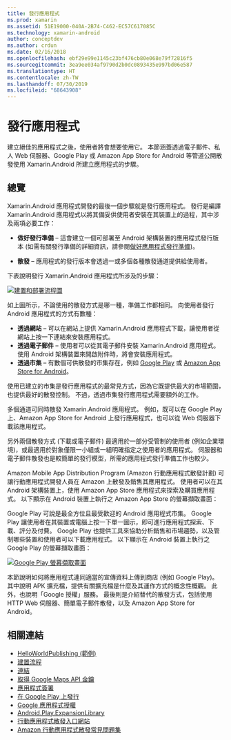 ```yaml
---
title: 發行應用程式
ms.prod: xamarin
ms.assetid: 51E19000-040A-2B74-C462-EC57C617085C
ms.technology: xamarin-android
author: conceptdev
ms.author: crdun
ms.date: 02/16/2018
ms.openlocfilehash: ebf29e99e1145c23bf476cb80e068e79f72816f5
ms.sourcegitcommit: 3ea9ee034af9790d2b0dc0893435e997bd06e587
ms.translationtype: HT
ms.contentlocale: zh-TW
ms.lasthandoff: 07/30/2019
ms.locfileid: "68643908"
---
```

# <a name="publishing-an-application"></a>發行應用程式

建立絕佳的應用程式之後，使用者將會想要使用它。 本節涵蓋透過電子郵件、私人 Web 伺服器、Google Play 或 Amazon App Store for Android 等管道公開散發使用 Xamarin.Android 所建立應用程式的步驟。


## <a name="overview"></a>總覽

Xamarin.Android 應用程式開發的最後一個步驟就是發行應用程式。 發行是編譯 Xamarin.Android 應用程式以將其備妥供使用者安裝在其裝置上的過程，其中涉及兩項必要工作：

-   **做好發行準備** &ndash; 這會建立一個可部署至 Android 架構裝置的應用程式發行版本 (如需有關發行準備的詳細資訊，請參閱[做好應用程式發行準備](~/android/deploy-test/release-prep/index.md))。

-   **散發** &ndash; 應用程式的發行版本會透過一或多個各種散發通道提供給使用者。

下表說明發行 Xamarin.Android 應用程式所涉及的步驟：

[![建置和部署流程圖](images/build-and-deploy-steps.png)](images/build-and-deploy-steps.png#lightbox)

如上圖所示，不論使用的散發方式是哪一種，準備工作都相同。 向使用者發行 Android 應用程式的方式有數種：

-   **透過網站** &ndash; 可以在網站上提供 Xamarin.Android 應用程式下載，讓使用者從網站上按一下連結來安裝應用程式。
-   **透過電子郵件** &ndash; 使用者可以從其電子郵件安裝 Xamarin.Android 應用程式。 使用 Android 架構裝置來開啟附件時，將會安裝應用程式。
-   **透過市集** &ndash; 有數個可供散發的市集存在，例如 [Google Play](http://play.google.com/) 或 [Amazon App Store for Android](http://www.amazon.com/mobile-apps/b?ie=UTF8&node=2350149011)。


使用已建立的市集是發行應用程式的最常見方式，因為它既提供最大的市場範圍，也提供最好的散發控制。 不過，透過市集發行應用程式需要額外的工作。

多個通道可同時散發 Xamarin.Android 應用程式。 例如，既可以在 Google Play 上、Amazon App Store for Android 上發行應用程式，也可以從 Web 伺服器下載該應用程式。

另外兩個散發方式 (下載或電子郵件) 最適用於一部分受管制的使用者 (例如企業環境)，或最適用於對象僅限一小組或一組明確指定之使用者的應用程式。
伺服器和電子郵件散發也是較簡單的發行模型，所需的應用程式發行準備工作也較少。

Amazon Mobile App Distribution Program (Amazon 行動應用程式散發計劃) 可讓行動應用程式開發人員在 Amazon 上散發及銷售其應用程式。 使用者可以在其 Android 架構裝置上，使用 Amazon App Store 應用程式來探索及購買應用程式。 以下顯示在 Android 裝置上執行之 Amazon App Store 的螢幕擷取畫面：

Google Play 可說是最全方位且最受歡迎的 Android 應用程式市集。 Google Play 讓使用者在其裝置或電腦上按一下單一圖示，即可進行應用程式探索、下載、評分及付費。 Google Play 也提供工具來協助分析銷售和市場趨勢，以及管制哪些裝置和使用者可以下載應用程式。 以下顯示在 Android 裝置上執行之 Google Play 的螢幕擷取畫面：

[![Google Play 螢幕擷取畫面](images/google-play-app.png)](images/google-play-app.png#lightbox)

本節說明如何將應用程式連同適當的宣傳資料上傳到商店 (例如 Google Play)。 其中說明 APK 擴充檔，提供有關擴充檔是什麼及其運作方式的概念性概觀。 此外，也說明「Google 授權」服務。 最後則是介紹替代的散發方式，包括使用 HTTP Web 伺服器、簡單電子郵件散發，以及 Amazon App Store for Android。


## <a name="related-links"></a>相關連結

- [HelloWorldPublishing (範例)](https://docs.microsoft.com/samples/xamarin/monodroid-samples/helloworldpublishing)
- [建置流程](~/android/deploy-test/building-apps/build-process.md)
- [連結](~/android/deploy-test/linker.md)
- [取得 Google Maps API 金鑰](~/android/platform/maps-and-location/maps/obtaining-a-google-maps-api-key.md)
- [應用程式簽署](https://source.android.com/security/apksigning/)
- [在 Google Play 上發行](https://developer.android.com/distribute/googleplay/publish/index.html)
- [Google 應用程式授權](https://developer.android.com/guide/google/play/licensing/index.html)
- [Android.Play.ExpansionLibrary](https://github.com/mattleibow/Android.Play.ExpansionLibrary)
- [行動應用程式散發入口網站](https://developer.amazon.com/welcome.html)
- [Amazon 行動應用程式散發常見問題集](https://developer.amazon.com/help/faq.html)
